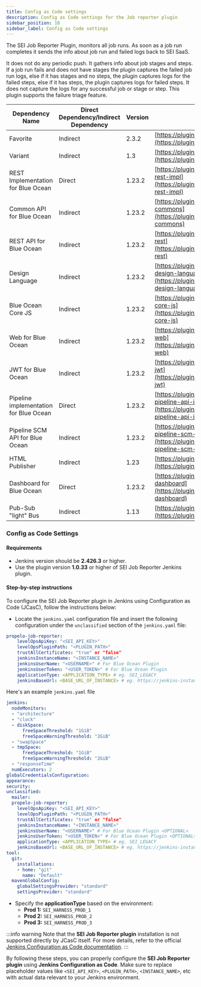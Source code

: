 ```yaml
---
title: Config as Code settings
description: Config as Code settings for the Job reporter plugin
sidebar_position: 10
sidebar_label: Config as Code settings
---
```


The SEI Job Reporter Plugin, monitors all job runs. As soon as a job run completes it sends the info about job run and failed logs back to SEI SaaS.

It does not do any periodic push. It gathers info about job stages and steps. If a job run fails and does not have stages the plugin captures the failed job run logs, else if it has stages and no steps, the plugin captures logs for the failed steps, else if it has steps, the plugin captures logs for failed steps. It does not capture the logs for any successful job or stage or step. This plugin supports the failure triage feature.

| Dependency Name                        | Direct Dependency/Indirect Dependency | Version | URL                                                                                                              |
| - | - | - | - |
| Favorite                               | Indirect                              | 2.3.2   | [https://plugins.jenkins.io/favorite](https://plugins.jenkins.io/favorite)                                       |
| Variant                                | Indirect                              | 1.3     | [https://plugins.jenkins.io/variant](https://plugins.jenkins.io/variant)                                         |
| REST Implementation for Blue Ocean     | Direct                                | 1.23.2  | [https://plugins.jenkins.io/blueocean-rest-impl](https://plugins.jenkins.io/blueocean-rest-impl)                 |
| Common API for Blue Ocean              | Indirect                              | 1.23.2  | [https://plugins.jenkins.io/blueocean-commons](https://plugins.jenkins.io/blueocean-commons)                     |
| REST API for Blue Ocean                | Indirect                              | 1.23.2  | [https://plugins.jenkins.io/blueocean-rest](https://plugins.jenkins.io/blueocean-rest)                           |
| Design Language                        | Indirect                              | 1.23.2  | [https://plugins.jenkins.io/jenkins-design-language](https://plugins.jenkins.io/jenkins-design-language)         |
| Blue Ocean Core JS                     | Indirect                              | 1.23.2  | [https://plugins.jenkins.io/blueocean-core-js](https://plugins.jenkins.io/blueocean-core-js)                     |
| Web for Blue Ocean                     | Indirect                              | 1.23.2  | [https://plugins.jenkins.io/blueocean-web](https://plugins.jenkins.io/blueocean-web)                             |
| JWT for Blue Ocean                     | Indirect                              | 1.23.2  | [https://plugins.jenkins.io/blueocean-jwt](https://plugins.jenkins.io/blueocean-jwt)                             |
| Pipeline implementation for Blue Ocean | Direct                                | 1.23.2  | [https://plugins.jenkins.io/blueocean-pipeline-api-impl](https://plugins.jenkins.io/blueocean-pipeline-api-impl) |
| Pipeline SCM API for Blue Ocean        | Indirect                              | 1.23.2  | [https://plugins.jenkins.io/blueocean-pipeline-scm-api](https://plugins.jenkins.io/blueocean-pipeline-scm-api)   |
| HTML Publisher                         | Indirect                              | 1.23    | [https://plugins.jenkins.io/htmlpublisher](https://plugins.jenkins.io/htmlpublisher)                             |
| Dashboard for Blue Ocean               | Direct                                | 1.23.2  | [https://plugins.jenkins.io/blueocean-dashboard](https://plugins.jenkins.io/blueocean-dashboard)                 |
| Pub-Sub "light" Bus                    | Indirect                              | 1.13    | [https://plugins.jenkins.io/pubsub-light](https://plugins.jenkins.io/pubsub-light)                               |

### Config as Code Settings

#### Requirements

* Jenkins version should be **2.426.3** or higher.
* Use the plugin version **1.0.33** or higher of SEI Job Reporter Jenkins plugin.

#### Step-by-step instructions

To configure the SEI Job Reporter plugin in Jenkins using Configuration as Code (JCasC), follow the instructions below:

* Locate the `jenkins.yaml` configuration file and insert the following configuration under the `unclassified` section of the `jenkins.yaml` file:

```yaml
propelo-job-reporter:
    levelOpsApiKey: "<SEI_API_KEY>"
    levelOpsPluginPath: "<PLUGIN_PATH>"
    trustAllCertificates: "true" or "false"
    jenkinsInstanceName: "<INSTANCE_NAME>"
    jenkinsUserName: "<USERNAME>" # For Blue Ocean Plugin
    jenkinsUserToken: "<USER_TOKEN>" # For Blue Ocean Plugin
    applicationType: <APPLICATION_TYPE> # eg. SEI_LEGACY
    jenkinsBaseUrl: <BASE_URL_OF_INSTANCE> # eg. https://jenkins-instance.harness.io
```

Here's an example `jenkins.yaml` file

```yaml
jenkins:
  nodeMonitors:
  - "architecture"
  - "clock"
  - diskSpace:
      freeSpaceThreshold: "1GiB"
      freeSpaceWarningThreshold: "2GiB"
  - "swapSpace"
  - tmpSpace:
      freeSpaceThreshold: "1GiB"
      freeSpaceWarningThreshold: "2GiB"
  - "responseTime"
  numExecutors: 2
globalCredentialsConfiguration:
appearance:
security:
unclassified:
  mailer:
  propelo-job-reporter:
    levelOpsApiKey: "<SEI_API_KEY>"
    levelOpsPluginPath: "<PLUGIN_PATH>"
    trustAllCertificates: "true" or "false"
    jenkinsInstanceName: "<INSTANCE_NAME>"
    jenkinsUserName: "<USERNAME>" # For Blue Ocean Plugin <OPTIONAL>
    jenkinsUserToken: "<USER_TOKEN>" # For Blue Ocean Plugin <OPTIONAL>
    applicationType: <APPLICATION_TYPE> # eg. SEI_LEGACY
    jenkinsBaseUrl: <BASE_URL_OF_INSTANCE> # eg. https://jenkins-instance.harness.io
tool:
  git:
    installations:
    - home: "git"
      name: "Default"
  mavenGlobalConfig:
    globalSettingsProvider: "standard"
    settingsProvider: "standard"

```

* Specify the **applicationType** based on the environment:
  * **Prod 1:** `SEI_HARNESS_PROD_1`
  * **Prod 2:** `SEI_HARNESS_PROD_2`
  * **Prod 3:** `SEI_HARNESS_PROD_3`

:::info warning
Note that the **SEI Job Reporter plugin** installation is not supported directly by JCasC itself. For more details, refer to the official [Jenkins Configuration as Code documentation](https://github.com/jenkinsci/configuration-as-code-plugin/tree/master#installing-plugins).
:::

By following these steps, you can properly configure the **SEI Job Reporter plugin** using **Jenkins Configuration as Code**. Make sure to replace placeholder values like `<SEI_API_KEY>`, `<PLUGIN_PATH>`, `<INSTANCE_NAME>`, etc with actual data relevant to your Jenkins environment.